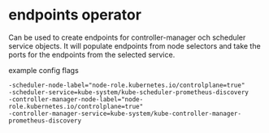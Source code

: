 # endpoints operator

Can be used to create endpoints for controller-manager och scheduler service objects. 
It will populate endpoints from node selectors and take the ports for the endpoints from the selected service. 

example config flags
```
-scheduler-node-label="node-role.kubernetes.io/controlplane=true" 
-scheduler-service=kube-system/kube-scheduler-prometheus-discovery 
-controller-manager-node-label="node-role.kubernetes.io/controlplane=true" 
-controller-manager-service=kube-system/kube-controller-manager-prometheus-discovery
```
